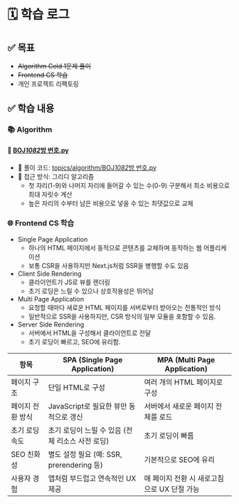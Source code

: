 # 🗓️ 학습 로그

## ✅ 목표

- ~~Algorithm Gold 1문제 풀이~~
- ~~Frontend CS 학습~~
- 개인 프로젝트 리팩토링

## ✅ 학습 내용

### 📚 Algorithm

#### 🔢 [BOJ*1082*방 번호.py](https://www.acmicpc.net/problem/1082)

- 📁 풀이 코드: [topics/algorithm/BOJ*1082*방 번호.py](https://github.com/89yunik/study-tracker/blob/main/topics/algorithm/BOJ_1082_%EB%B0%A9%20%EB%B2%88%ED%98%B8.py)
- 🧠 접근 방식: 그리디 알고리즘
  - 첫 자리(1-9)와 나머지 자리에 들어갈 수 있는 수(0-9) 구분해서 최소 비용으로 최대 자릿수 계산
  - 높은 자리의 수부터 남은 비용으로 넣을 수 있는 최댓값으로 교체

### 🌐 Frontend CS 학습

- Single Page Application
  - 하나의 HTML 페이지에서 동적으로 콘텐츠를 교체하며 동작하는 웹 어플리케이션
  - 보통 CSR을 사용하지만 Next.js처럼 SSR을 병행할 수도 있음
- Client Side Rendering
  - 클라이언트가 JS로 뷰를 렌더링
  - 초기 로딩은 느릴 수 있으나 상호작용성은 뛰어남
- Multi Page Application
  - 요청할 때마다 새로운 HTML 페이지를 서버로부터 받아오는 전통적인 방식
  - 일반적으로 SSR을 사용하지만, CSR 방식의 일부 모듈을 포함할 수 있음.
- Server Side Rendering
  - 서버에서 HTML을 구성해서 클라이언트로 전달
  - 초기 로딩이 빠르고, SEO에 유리함.

| 항목             | SPA (Single Page Application)                    | MPA (Multi Page Application)                |
| ---------------- | ------------------------------------------------ | ------------------------------------------- |
| 페이지 구조      | 단일 HTML로 구성                                 | 여러 개의 HTML 페이지로 구성                |
| 페이지 전환 방식 | JavaScript로 필요한 뷰만 동적으로 갱신           | 서버에서 새로운 페이지 전체를 로드          |
| 초기 로딩 속도   | 초기 로딩이 느릴 수 있음 (전체 리소스 사전 로딩) | 초기 로딩이 빠름                            |
| SEO 친화성       | 별도 설정 필요 (예: SSR, prerendering 등)        | 기본적으로 SEO에 유리                       |
| 사용자 경험      | 앱처럼 부드럽고 연속적인 UX 제공                 | 매 페이지 전환 시 새로고침으로 UX 단절 가능 |
